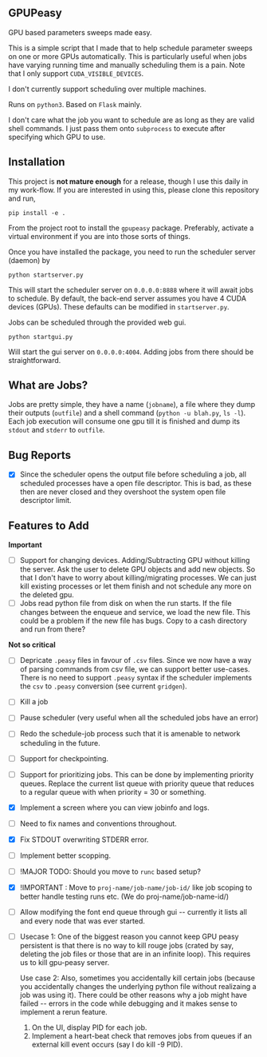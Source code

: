 ## GPUPeasy

GPU based parameters sweeps made easy.

This is a simple script that I made that to help schedule parameter sweeps on
one or more GPUs automatically. This is particularly useful when jobs have
varying running time and manually scheduling them is a pain. Note that I only
support `CUDA_VISIBLE_DEVICES`.

I don't currently support scheduling over multiple machines.

Runs on `python3`. Based on `Flask` mainly.

I don't care what the job you want to schedule are as long as they are valid
shell commands. I just pass them onto `subprocess` to execute after specifying
which GPU to use.

## Installation

This project is **not mature enough** for a release, though I use this daily in
my work-flow. If you are interested in using this, please clone this repository
and run,
```
pip install -e .
```
From the project root to install the `gpupeasy` package. Preferably, activate a
virtual environment if you are into those sorts of things.

Once you have installed the package, you need to run the scheduler server
(daemon) by
```
python startserver.py
```

This will start the scheduler server on `0.0.0.0:8888` where it will await jobs
to schedule. By default, the back-end server assumes you have 4 CUDA devices
(GPUs). These defaults can be modified in  `startserver.py`.

Jobs can be scheduled through the provided web gui.
```
python startgui.py
```
Will start the gui server on `0.0.0.0:4004`. Adding jobs from there should be
straightforward.

## What are Jobs?
Jobs are pretty simple, they have a name (`jobname`), a file where they dump
their outputs (`outfile`) and a shell command (`python -u blah.py`, `ls -l`).
Each job execution will consume one gpu till it is finished and dump its
`stdout` and `stderr` to `outfile`. 

## Bug Reports
- [X] Since the scheduler opens the output file before scheduling a job, all
  scheduled processes have a open file descriptor. This is bad, as these then
  are never closed and they overshoot the system open file descriptor limit.

## Features to Add

**Important**

- [ ] Support for changing devices. Adding/Subtracting GPU without killing the
  server. Ask the user to delete GPU objects and add new objects. So that I
  don't have to worry about killing/migrating processes. We can just kill
  existing processes or let them finish and not schedule any more on the
  deleted gpu.
- [ ] Jobs read python file from disk on when the run starts. If the file
    changes between the enqueue and service, we load the new file. This could
    be a problem if the new file has bugs. Copy to a cash directory and run
    from there?

**Not so critical**

- [ ] Depricate `.peasy` files in favour of `.csv` files. Since we now have a
    way of parsing commands from csv file, we can support better use-cases.
    There is no need to support `.peasy` syntax if the scheduler implements the
    `csv` to `.peasy` conversion (see current `gridgen`).
- [ ] Kill a job
- [ ] Pause scheduler (very useful when all the scheduled jobs have an error)
- [ ] Redo the schedule-job process such that it is amenable to network
  scheduling in the future.
- [ ] Support for checkpointing.
- [ ] Support for prioritizing jobs. This can be done by implementing priority
  queues. Replace the current list queue with priority queue that reduces to a
  regular queue with when priority = 30 or something.
- [X] Implement a screen where you can view jobinfo and logs.
- [ ] Need to fix names and conventions throughout. 
- [X] Fix STDOUT overwriting STDERR error.
- [ ] Implement better scopping.
- [ ] !MAJOR TODO: Should you move to `runc` based setup?
- [X] !IMPORTANT : Move to `proj-name/job-name/job-id/` like job scoping to
better handle testing runs etc. (We do proj-name/job-name-id/)
- [ ] Allow modifying the font end queue through gui -- currently it lists all
    and every node that was ever started.
- [ ] Usecase 1: One of the biggest reason you cannot keep GPU peasy persistent
    is that there is no way to kill rouge jobs (crated by say, deleting the job
    files or those that are in an infinite loop). This requires us to kill
    gpu-peasy server. 

    Use case 2: Also, sometimes you accidentally kill certain jobs (because you
    accidentally changes the underlying python file without realizaing a job
    was using it). There could be other reasons why a job might have failed --
    errors in the code while debugging and it makes sense to implement a rerun
    feature.

    1. On the UI, display PID for each job.
    2. Implement a heart-beat check that removes jobs from queues if an
       external kill event occurs (say I do kill -9 PID).
